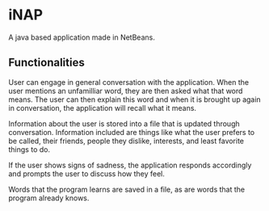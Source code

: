 # iNAP
A java based application made in NetBeans.
## Functionalities
User can engage in general conversation with the application. When the user mentions an unfamilliar word, they are then asked what that word means. The user can then explain this word and when it is brought up again in conversation, the application will recall what it means.

Information about the user is stored into a file that is updated through conversation. Information included are things like what the user prefers to be called, their friends, people they dislike, interests, and least favorite things to do.

If the user shows signs of sadness, the application responds accordingly and prompts the user to discuss how they feel.

Words that the program learns are saved in a file, as are words that the program already knows.
